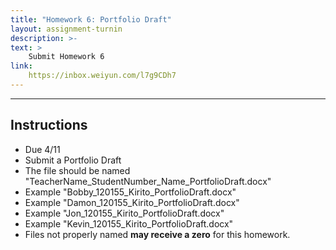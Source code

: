 ```yaml
---
title: "Homework 6: Portfolio Draft"
layout: assignment-turnin
description: >-
text: >
    Submit Homework 6
link: 
    https://inbox.weiyun.com/l7g9CDh7
---
```

---
## Instructions
- Due 4/11
- Submit a Portfolio Draft
- The file should be named "TeacherName_StudentNumber_Name_PortfolioDraft.docx"
- Example "Bobby_120155_Kirito_PortfolioDraft.docx"
- Example "Damon_120155_Kirito_PortfolioDraft.docx"
- Example "Jon_120155_Kirito_PortfolioDraft.docx"
- Example "Kevin_120155_Kirito_PortfolioDraft.docx"
- Files not properly named **may receive a zero** for this homework.
